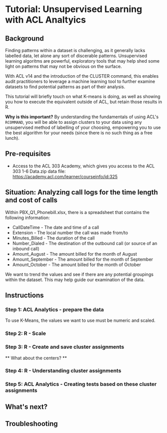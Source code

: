 # Tutorial: Unsupervised Learning with ACL Analtyics

## Background

Finding patterns within a dataset is challenging, as it generally lacks labelled data, let alone any sort of discerable patterns. Unsupervised learning algoritms are powerful, exploratory tools that may help shed some light on patterns that may not be obvious on the surface.

With ACL v14 and the introduction of the CLUSTER command, this enables audit practitioners to leverage a machine learning tool to further examine datasets to find potential patterns as part of their analysis.

This tutorial will briefly touch on what K-means is doing, as well as showing you how to execute the equivalent outside of ACL, but retain those results in R.

**Why is this important?** 
By understanding the fundamentals of using ACL's ```RCOMMAND```, you will be able to assign clusters to your data using any unsupervised method of labelling of your choosing, empowering you to use the best algorithm for your needs (since there is no such thing as a free lunch).

## Pre-requisites

* Access to the ACL 303 Academy, which gives you access to the ACL 303 1-6 Data.zip data file: https://academy.acl.com/learner/courseinfo/id:325 

## Situation: Analyzing call logs for the time length and cost of calls

Within PBX_Q1_Phonebill.xlsx, there is a spreadsheet that contains the following information:

* CallDateTime - The date and time of a call
* Extension - The local number the call was made from/to
* Minutes_Billed - The duration of the call
* Number_Dialed - The destination of the outbound call (or source of an inbound call)
* Amount_August - The amount billed for the month of August
* Amount_September - The amount billed for the month of September
* Amount_October - The amount billed for the month of October

We want to trend the values and see if there are any potential groupings within the dataset. This may help guide our examination of the data.

## Instructions
### Step 1: ACL Analytics - prepare the data

To use K-Means, the values we want to use must be numeric and scaled. 

### Step 2: R - Scale

### Step 3: R - Create and save cluster assignments

** What about the centers? **

### Step 4: R - Understanding cluster assignments

### Step 5: ACL Analytics - Creating tests based on these cluster assignments

## What's next?

## Troubleshooting
